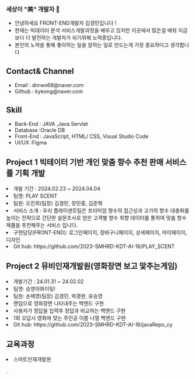 ### 세상이 "美" 개발자 👋

- 안녕하세요  FRONT-END개발자 김경민입니다 !
- 현재는 빅데이터 분석 서비스개발과정을 배우고 있지만 이곳에서 많은걸 배워 지금보다 더 발전하는 개발자가 되기위해 노력중입니다.
- 본인의 노력을 통해 좋아하는 일을 잘하는 일로 만드는게 가장 중요하다고 생각합니다
  
  
 
## Contact& Channel
<ul>
  <li>Email : dnrwo68@naver.com</li>
  <li>Github : kyeong@naver.com</li>
</ul>


## Skill

 <ul>
  <li>Back-End : JAVA ,Java Servlet </li>
  <li> Database :Oracle DB</li>
  <li>Front-End : JavaScript, HTML/ CSS, Visual Studio Code </li>
  <li> UI/UX :Figma</li>
  </ul>

## Project 1 빅테이터 기반 개인 맞춤 향수 추천 판매 서비스를 기획 개발
  <li>개발 기간 : 2024.02.23 ~ 2024.04.04</li> 
  <li>팀명: PLAY SCENT</li>
  <li>팀원: 오진희(팀장) 김경민, 장민중, 김준혁</li>

   <li>서비스 소개 : 우리 플레이센트팀은 프리미엄 향수의 접근성과 고가의 향수 대충화를 높이는 전략으로 간단한 설문조사로 얻은 고객별 향수 취향 데이터를 통하여 맞춤 향수제품을 추천해주는 서비스 입니다.</li>
   <li>구현담당(FRONT-END): 로그인페이지, 장바구니페이지, 상세페이지, 마이페이지, 디자인  </li>
   <li>Git hub: https://github.com/2023-SMHRD-KDT-AI-16/PLAY_SCENT </li

<ui>
  
## Project 2 뮤비인재개발원(영화장면 보고 맟추는게임)
  <li>개발기간 : 24.01.31 ~ 24.02.02 </li>
  <li>팀명: 승영아화이팅!</li>
  <li>팀원: 손채영(팀장)  김경민, 박경완, 유승영</li>


   <li>랜덤으로 영화장면 나타내주는 백엔드 구현</li>
   <li>사용자가 정답을 입력후 정답과 비교하는 백엔드 구현</li>
   <li>1회 오답시 영화에 맞는 주인공 이름 나열 백엔드 구현</li>
   <li>Git hub: https://github.com/2023-SMHRD-KDT-AI-16/javaRepo_cy</li>


## 교육과정
<li>스마트인재개발원</li>
<ui>

  
</ui>










.
